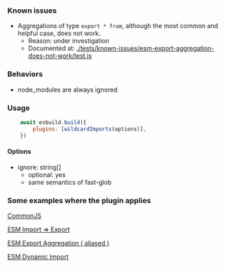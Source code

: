 
### Known issues

- Aggregations of type `export * from`, although the most common and helpful case, does not work.
  - Reason: under investigation
  - Documented at: <a href="./tests/known-issues/esm-export-aggregation-does-not-work/test.js">./tests/known-issues/esm-export-aggregation-does-not-work/test.js</a>

### Behaviors

- node_modules are always ignored

### Usage

```javascript
    await esbuild.build({
        plugins: [wildcardImports(options)],
    })
```

#### Options

- ignore: string[]
   - optional: yes 
   - same semantics of fast-glob

### Some examples where the plugin applies

<a href="./tests/cjs-require/test.js#L16">CommonJS</a>

<a href="./tests/esm-import-export/test.js#L16">ESM Import => Export</a>

<a href="./tests/esm-export-aggregation-with-alias/test.js#L16">ESM Export Aggregation ( aliased )</a>

<a href="./tests/esm-dynamic-import/test.js#L16">ESM Dynamic Import</a>
